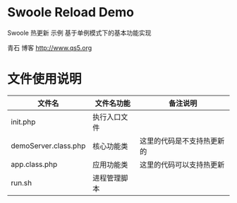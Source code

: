 # Swoole Reload Demo
Swoole 热更新 示例
基于单例模式下的基本功能实现

青石 博客 http://www.qs5.org

# 文件使用说明
文件名|文件名功能|备注说明
------|----------|--------
init.php|执行入口文件|
demoServer.class.php|核心功能类|这里的代码是不支持热更新的
app.class.php|应用功能类|这里的代码可以支持热更新
run.sh|进程管理脚本|
